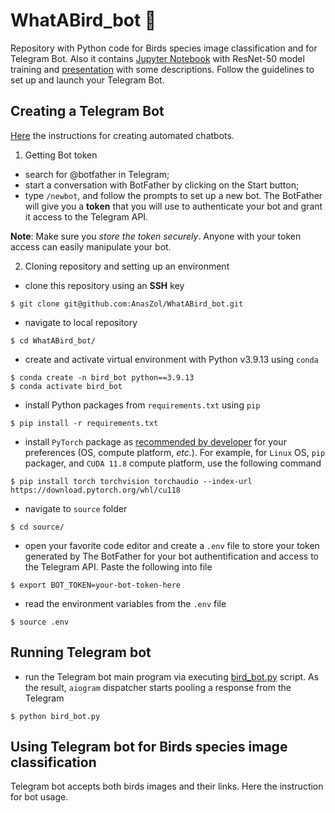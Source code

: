 # WhatABird_bot 🐤

Repository with Python code for Birds species image classification and for Telegram Bot. Also it contains [Jupyter Notebook](./source/birds_model.ipynb) with ResNet-50 model training and [presentation](./What_A_Bird_Bot.pdf) with some descriptions. Follow the guidelines to set up and launch your Telegram Bot.

## Creating a Telegram Bot

[Here](https://www.freecodecamp.org/news/how-to-create-a-telegram-bot-using-python/) the instructions for creating automated chatbots.

1. Getting Bot token
- search for @botfather in Telegram;
- start a conversation with BotFather by clicking on the Start button;
- type `/newbot`, and follow the prompts to set up a new bot. The BotFather will give you a **token** that you will use to authenticate your bot and grant it access to the Telegram API.

**Note**: Make sure you *store the token securely*. Anyone with your token access can easily manipulate your bot.

2. Cloning repository and setting up an environment
- clone this repository using an **SSH** key

```
$ git clone git@github.com:AnasZol/WhatABird_bot.git
```

- navigate to local repository

```
$ cd WhatABird_bot/
```

- create and activate virtual environment with Python v3.9.13 using `conda`

```
$ conda create -n bird_bot python==3.9.13
$ conda activate bird_bot
```

- install Python packages from `requirements.txt` using `pip`

```
$ pip install -r requirements.txt
```

- install `PyTorch` package as [recommended by developer](https://pytorch.org/get-started/locally/) for your preferences (OS, compute platform, *etc.*). For example, for `Linux` OS, `pip` packager, and `CUDA 11.8` compute platform, use the following command 

```
$ pip install torch torchvision torchaudio --index-url https://download.pytorch.org/whl/cu118
```

- navigate to `source` folder

```
$ cd source/
```

- open your favorite code editor and create a `.env` file to store your token generated by The BotFather for your bot authentification and access to the Telegram API. Paste the following into file

```
$ export BOT_TOKEN=your-bot-token-here
```

- read the environment variables from the `.env` file

```
$ source .env
```

## Running Telegram bot

- run the Telegram bot main program via executing [bird_bot.py](./source/bird_bot.py) script. As the result, `aiogram` dispatcher starts pooling a response from the Telegram

```
$ python bird_bot.py
```

## Using Telegram bot for Birds species image classification

Telegram bot accepts both birds images and their links. Here the instruction for bot usage.
